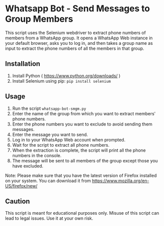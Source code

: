 # Whatsapp Bot - Send Messages to Group Members

This script uses the Selenium webdriver to extract phone numbers of members from a WhatsApp group. It opens a WhatsApp Web instance in your default browser, asks you to log in, and then takes a group name as input to extract the phone numbers of all the members in that group.

## Installation

  1. Install Python ( https://www.python.org/downloads/ )
  2. Install Selenium using pip: `pip install selenium`

## Usage
  1. Run the script `whatsapp-bot-smgm.py`
  2. Enter the name of the group from which you want to extract members' phone numbers.
  3. Enter the phone numbers you want to exclude to avoid sending them messages.
  4. Enter the message you want to send.
  5. Log in to your WhatsApp Web account when prompted.
  6. Wait for the script to extract all phone numbers.
  7. When the extraction is complete, the script will print all the phone numbers in the console.
  8. The message will be sent to all members of the group except those you have excluded.

Note: Please make sure that you have the latest version of Firefox installed on your system. You can download it from https://www.mozilla.org/en-US/firefox/new/

## Caution

This script is meant for educational purposes only. Misuse of this script can lead to legal issues. Use it at your own risk.
